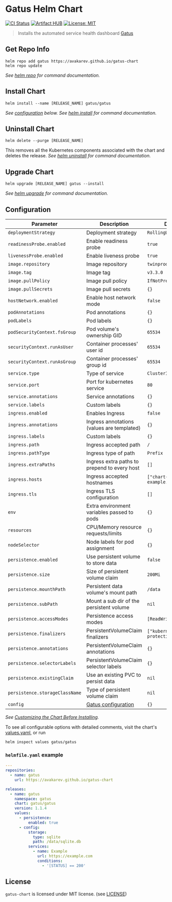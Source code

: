 # Gatus Helm Chart

[![CI Status](https://img.shields.io/github/workflow/status/avakarev/gatus-chart/Test%20Workflow/master?longCache=tru&label=CI%20Status&logo=github%20actions&logoColor=fff)](https://github.com/avakarev/gatus-chart/actions?query=branch%3Amaster+workflow%3A%22Test+Workflow%22)
[![Artifact HUB](https://img.shields.io/endpoint?url=https://artifacthub.io/badge/repository/gatus)](https://artifacthub.io/packages/helm/gatus/gatus)
[![License: MIT](https://img.shields.io/github/license/avakarev/gatus-chart)](https://github.com/avakarev/gatus-chart/blob/master/LICENSE)

> Installs the automated service health dashboard [Gatus](https://github.com/TwiN/gatus)

## Get Repo Info

```console
helm repo add gatus https://avakarev.github.io/gatus-chart
helm repo update
```

_See [helm repo](https://helm.sh/docs/helm/helm_repo/) for command documentation._

## Install Chart

```console
helm install --name [RELEASE_NAME] gatus/gatus
```

_See [configuration](#configuration) below._
_See [helm install](https://helm.sh/docs/helm/helm_install/) for command documentation._

## Uninstall Chart

```console
helm delete --purge [RELEASE_NAME]
```

This removes all the Kubernetes components associated with the chart and deletes the release.
_See [helm uninstall](https://helm.sh/docs/helm/helm_uninstall/) for command documentation._

## Upgrade Chart

```console
helm upgrade [RELEASE_NAME] gatus --install
```

_See [helm upgrade](https://helm.sh/docs/helm/helm_upgrade/) for command documentation._

## Configuration

| Parameter                                 | Description                                   | Default                              |
|-------------------------------------------|-----------------------------------------------|--------------------------------------|
| `deploymentStrategy`                      | Deployment strategy                           | `RollingUpdate`                      |
| `readinessProbe.enabled`                  | Enable readiness probe                        | `true`                               |
| `livenessProbe.enabled`                   | Enable liveness probe                         | `true`                               |
| `image.repository`                        | Image repository                              | `twinproduction/gatus`               |
| `image.tag`                               | Image tag                                     | `v3.3.0`                             |
| `image.pullPolicy`                        | Image pull policy                             | `IfNotPresent`                       |
| `image.pullSecrets`                       | Image pull secrets                            | `{}`                                 |
| `hostNetwork.enabled`                     | Enable host network mode                      | `false`                              |
| `podAnnotations`                          | Pod annotations                               | `{}`                                 |
| `podLabels`                               | Pod labels                                    | `{}`                                 |
| `podSecurityContext.fsGroup`              | Pod volume's ownership GID                    | `65534`                              |
| `securityContext.runAsUser`               | Container processes' user id                  | `65534`                              |
| `securityContext.runAsGroup`              | Container processes' group id                 | `65534`                              |
| `service.type`                            | Type of service                               | `ClusterIP`                          |
| `service.port`                            | Port for kubernetes service                   | `80`                                 |
| `service.annotations`                     | Service annotations                           | `{}`                                 |
| `service.labels`                          | Custom labels                                 | `{}`                                 |
| `ingress.enabled`                         | Enables Ingress                               | `false`                              |
| `ingress.annotations`                     | Ingress annotations (values are templated)    | `{}`                                 |
| `ingress.labels`                          | Custom labels                                 | `{}`                                 |
| `ingress.path`                            | Ingress accepted path                         | `/`                                  |
| `ingress.pathType`                        | Ingress type of path                          | `Prefix`                             |
| `ingress.extraPaths`                      | Ingress extra paths to prepend to every host  | `[]`                                 |
| `ingress.hosts`                           | Ingress accepted hostnames                    | `["chart-example.local"]`            |
| `ingress.tls`                             | Ingress TLS configuration                     | `[]`                                 |
| `env`                                     | Extra environment variables passed to pods    | `{}`                                 |
| `resources`                               | CPU/Memory resource requests/limits           | `{}`                                 |
| `nodeSelector`                            | Node labels for pod assignment                | `{}`                                 |
| `persistence.enabled`                     | Use persistent volume to store data           | `false`                              |
| `persistence.size`                        | Size of persistent volume claim               | `200Mi`                              |
| `persistence.mounthPath`                  | Persistent data volume's mount path           | `/data`                              |
| `persistence.subPath`                     | Mount a sub dir of the persistent volume      | `nil`                                |
| `persistence.accessModes`                 | Persistence access modes                      | `[ReadWriteOnce]`                    |
| `persistence.finalizers`                  | PersistentVolumeClaim finalizers              | `["kubernetes.io/pvc-protection"]`   |
| `persistence.annotations`                 | PersistentVolumeClaim annotations             | `{}`                                 |
| `persistence.selectorLabels`              | PersistentVolumeClaim selector labels         | `{}`                                 |
| `persistence.existingClaim`               | Use an existing PVC to persist data           | `nil`                                |
| `persistence.storageClassName`            | Type of persistent volume claim               | `nil`                                |
| `config`                                  | [Gatus configuration][gatus-config]           | `{}`                                 |

_See [Customizing the Chart Before Installing](https://helm.sh/docs/intro/using_helm/#customizing-the-chart-before-installing)._

To see all configurable options with detailed comments, visit the chart's [values.yaml](./gatus/values.yaml), or run

```console
helm inspect values gatus/gatus
```

### `helmfile.yaml` example

```yaml
---
repositories:
  - name: gatus
    url: https://avakarev.github.io/gatus-chart

releases:
  - name: gatus
    namespace: gatus
    chart: gatus/gatus
    version: 1.1.4
    values:
      - persistence:
          enabled: true
      - config:
          storage:
            type: sqlite
            path: /data/sqlite.db
          services:
            - name: Example
              url: https://example.com
              conditions:
                - '[STATUS] == 200'
```

## License

`gatus-chart` is licensed under MIT license. (see [LICENSE](./LICENSE))


[gatus-config]: https://github.com/TwiN/gatus#configuration
